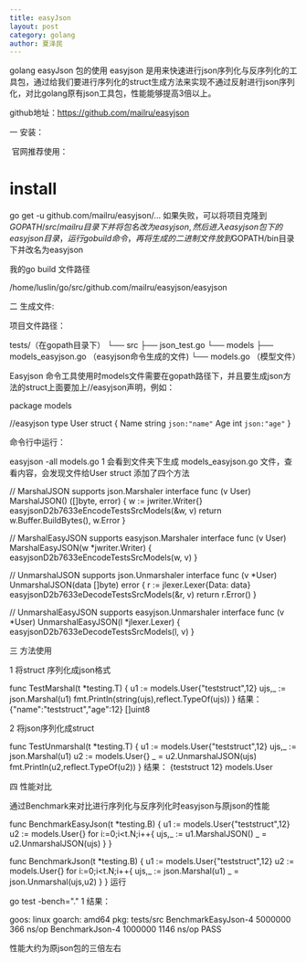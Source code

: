 ```yaml
---
title: easyJson
layout: post
category: golang
author: 夏泽民
---
```

golang easyJson 包的使用
easyjson 是用来快速进行json序列化与反序列化的工具包，通过给我们要进行序列化的struct生成方法来实现不通过反射进行json序列化，对比golang原有json工具包，性能能够提高3倍以上。

github地址：https://github.com/mailru/easyjson

一 安装：

​ 官网推荐使用：

# install
go get -u github.com/mailru/easyjson/...
​ 如果失败，可以将项目克隆到$GOPATH/src/mailru 目录下 并将包名改为easyjson,然后进入easyjson包下的easyjson目录，运行go build 命令，再将生成的二进制文件放到$GOPATH/bin目录下并改名为easyjson

我的go build 文件路径

/home/luslin/go/src/github.com/mailru/easyjson/easyjson

<!-- more -->
二 生成文件:

项目文件路径：

tests/（在gopath目录下）
└── src
    ├── json_test.go
    └── models
        ├── models_easyjson.go	（easyjson命令生成的文件)
        └── models.go	（模型文件）

Easyjson 命令工具使用时models文件需要在gopath路径下，并且要生成json方法的struct上面要加上//easyjson声明，例如：

package models

//easyjson
type User struct {
	Name string `json:"name"`
	Age  int    `json:"age"`
}

命令行中运行：

easyjson -all models.go
1
会看到文件夹下生成 models_easyjson.go 文件，查看内容，会发现文件给User struct 添加了四个方法

// MarshalJSON supports json.Marshaler interface
func (v User) MarshalJSON() ([]byte, error) {
	w := jwriter.Writer{}
	easyjsonD2b7633eEncodeTestsSrcModels(&w, v)
	return w.Buffer.BuildBytes(), w.Error
}

// MarshalEasyJSON supports easyjson.Marshaler interface
func (v User) MarshalEasyJSON(w *jwriter.Writer) {
	easyjsonD2b7633eEncodeTestsSrcModels(w, v)
}

// UnmarshalJSON supports json.Unmarshaler interface
func (v *User) UnmarshalJSON(data []byte) error {
	r := jlexer.Lexer{Data: data}
	easyjsonD2b7633eDecodeTestsSrcModels(&r, v)
	return r.Error()
}

// UnmarshalEasyJSON supports easyjson.Unmarshaler interface
func (v *User) UnmarshalEasyJSON(l *jlexer.Lexer) {
	easyjsonD2b7633eDecodeTestsSrcModels(l, v)
}

三 方法使用

1 将struct 序列化成json格式

func TestMarshal(t *testing.T)  {
	u1 := models.User{"teststruct",12}
	ujs,_ := json.Marshal(u1)
	fmt.Println(string(ujs),reflect.TypeOf(ujs))
}
结果：
{"name":"teststruct","age":12} []uint8

2 将json序列化成struct

func TestUnmarshal(t *testing.T) {
	u1 := models.User{"teststruct",12}
	ujs,_ := json.Marshal(u1)
	u2 := models.User{}
	_ = u2.UnmarshalJSON(ujs)
	fmt.Println(u2,reflect.TypeOf(u2))
}
结果：
{teststruct 12} models.User

四 性能对比

通过Benchmark来对比进行序列化与反序列化时easyjson与原json的性能

func BenchmarkEasyJson(t *testing.B)  {
	u1 := models.User{"teststruct",12}
	u2 := models.User{}
	for i:=0;i<t.N;i++{
		ujs,_ := u1.MarshalJSON()
		_ = u2.UnmarshalJSON(ujs)
	}
}



func BenchmarkJson(t *testing.B)  {
	u1 := models.User{"teststruct",12}
	u2 := models.User{}
	for i:=0;i<t.N;i++{
		ujs,_ := json.Marshal(u1)
		_ = json.Unmarshal(ujs,u2)
	}
}
运行

go test -bench="."
1
结果：

goos: linux
goarch: amd64
pkg: tests/src
BenchmarkEasyJson-4      5000000               366 ns/op
BenchmarkJson-4          1000000              1146 ns/op
PASS

性能大约为原json包的三倍左右
